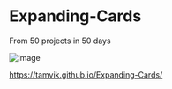 # Expanding-Cards
From 50 projects in 50 days

![image](https://user-images.githubusercontent.com/91209683/230790004-a9b3aebc-511f-415e-9627-8d8bfcaa9304.png)

https://tamvik.github.io/Expanding-Cards/


